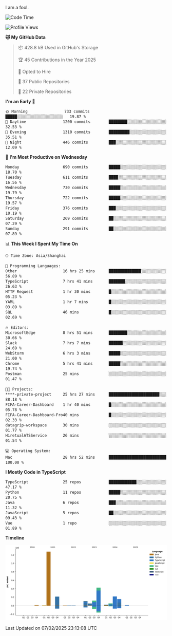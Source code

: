 I am a fool.

<!--START_SECTION:waka-->
![Code Time](http://img.shields.io/badge/Code%20Time-2%2C525%20hrs%204%20mins-blue)

![Profile Views](http://img.shields.io/badge/Profile%20Views-2-blue)

**🐱 My GitHub Data** 

> 📦 428.8 kB Used in GitHub's Storage 
 > 
> 🏆 45 Contributions in the Year 2025
 > 
> 💼 Opted to Hire
 > 
> 📜 37 Public Repositories 
 > 
> 🔑 22 Private Repositories 
 > 
**I'm an Early 🐤** 

```text
🌞 Morning                733 commits         █████░░░░░░░░░░░░░░░░░░░░   19.87 % 
🌆 Daytime                1200 commits        ████████░░░░░░░░░░░░░░░░░   32.53 % 
🌃 Evening                1310 commits        █████████░░░░░░░░░░░░░░░░   35.51 % 
🌙 Night                  446 commits         ███░░░░░░░░░░░░░░░░░░░░░░   12.09 % 
```
📅 **I'm Most Productive on Wednesday** 

```text
Monday                   690 commits         █████░░░░░░░░░░░░░░░░░░░░   18.70 % 
Tuesday                  611 commits         ████░░░░░░░░░░░░░░░░░░░░░   16.56 % 
Wednesday                730 commits         █████░░░░░░░░░░░░░░░░░░░░   19.79 % 
Thursday                 722 commits         █████░░░░░░░░░░░░░░░░░░░░   19.57 % 
Friday                   376 commits         ███░░░░░░░░░░░░░░░░░░░░░░   10.19 % 
Saturday                 269 commits         ██░░░░░░░░░░░░░░░░░░░░░░░   07.29 % 
Sunday                   291 commits         ██░░░░░░░░░░░░░░░░░░░░░░░   07.89 % 
```


📊 **This Week I Spent My Time On** 

```text
🕑︎ Time Zone: Asia/Shanghai

💬 Programming Languages: 
Other                    16 hrs 25 mins      ██████████████░░░░░░░░░░░   56.89 % 
TypeScript               7 hrs 41 mins       ███████░░░░░░░░░░░░░░░░░░   26.63 % 
HTTP Request             1 hr 30 mins        █░░░░░░░░░░░░░░░░░░░░░░░░   05.23 % 
YAML                     1 hr 7 mins         █░░░░░░░░░░░░░░░░░░░░░░░░   03.89 % 
SQL                      46 mins             █░░░░░░░░░░░░░░░░░░░░░░░░   02.69 % 

🔥 Editors: 
MicrosoftEdge            8 hrs 51 mins       ████████░░░░░░░░░░░░░░░░░   30.66 % 
Slack                    7 hrs 7 mins        ██████░░░░░░░░░░░░░░░░░░░   24.69 % 
WebStorm                 6 hrs 3 mins        █████░░░░░░░░░░░░░░░░░░░░   21.00 % 
Chrome                   5 hrs 41 mins       █████░░░░░░░░░░░░░░░░░░░░   19.74 % 
Postman                  25 mins             ░░░░░░░░░░░░░░░░░░░░░░░░░   01.47 % 

🐱‍💻 Projects: 
****-private-project     25 hrs 27 mins      ██████████████████████░░░   88.18 % 
FIFA-Career-Dashboard    1 hr 40 mins        █░░░░░░░░░░░░░░░░░░░░░░░░   05.78 % 
FIFA-Career-Dashboard-Fro40 mins             █░░░░░░░░░░░░░░░░░░░░░░░░   02.33 % 
datagrip-workspace       30 mins             ░░░░░░░░░░░░░░░░░░░░░░░░░   01.77 % 
HiretualATSService       26 mins             ░░░░░░░░░░░░░░░░░░░░░░░░░   01.54 % 

💻 Operating System: 
Mac                      28 hrs 52 mins      █████████████████████████   100.00 % 
```

**I Mostly Code in TypeScript** 

```text
TypeScript               25 repos            ████████████░░░░░░░░░░░░░   47.17 % 
Python                   11 repos            █████░░░░░░░░░░░░░░░░░░░░   20.75 % 
Java                     6 repos             ███░░░░░░░░░░░░░░░░░░░░░░   11.32 % 
JavaScript               5 repos             ██░░░░░░░░░░░░░░░░░░░░░░░   09.43 % 
Vue                      1 repo              ░░░░░░░░░░░░░░░░░░░░░░░░░   01.89 % 
```



**Timeline**

![Lines of Code chart](https://raw.githubusercontent.com/VeejaLiu/VeejaLiu/master/assets/bar_graph.png)


 Last Updated on 07/02/2025 23:13:08 UTC
<!--END_SECTION:waka-->
